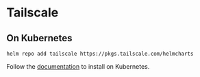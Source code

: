 # Tailscale

## On Kubernetes

```
helm repo add tailscale https://pkgs.tailscale.com/helmcharts
```


Follow the [documentation](https://tailscale.com/kb/1236/kubernetes-operator) to install on Kubernetes. 
